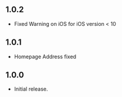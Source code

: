 ## 1.0.2
* Fixed Warning on iOS for iOS version < 10

## 1.0.1
* Homepage Address fixed

## 1.0.0
* Initial release.
